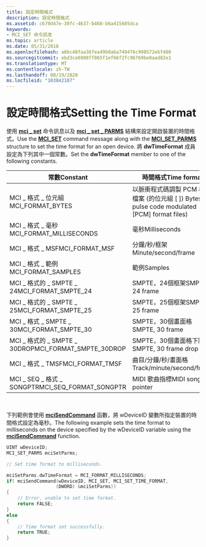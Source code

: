 ```yaml
---
title: 設定時間格式
description: 設定時間格式
ms.assetid: c670d47e-30fc-4637-b468-b6a415605dca
keywords:
- MCI_SET 命令訊息
ms.topic: article
ms.date: 05/31/2018
ms.openlocfilehash: a6bc48faa36fea49b0aba749476c998572ebf400
ms.sourcegitcommit: ebd3ce6908ff865f1ef66f2fc96769be0aad82e1
ms.translationtype: MT
ms.contentlocale: zh-TW
ms.lasthandoff: 08/19/2020
ms.locfileid: "103842187"
---
```

# <a name="setting-the-time-format"></a><span data-ttu-id="c72b2-104">設定時間格式</span><span class="sxs-lookup"><span data-stu-id="c72b2-104">Setting the Time Format</span></span>

<span data-ttu-id="c72b2-105">使用 [**mci \_ set**](mci-set.md) 命令訊息以及 [**mci \_ set \_ PARMS**](mci-set-parms.md) 結構來設定開啟裝置的時間格式。</span><span class="sxs-lookup"><span data-stu-id="c72b2-105">Use the [**MCI\_SET**](mci-set.md) command message along with the [**MCI\_SET\_PARMS**](mci-set-parms.md) structure to set the time format for an open device.</span></span> <span data-ttu-id="c72b2-106">將 **dwTimeFormat** 成員設定為下列其中一個常數。</span><span class="sxs-lookup"><span data-stu-id="c72b2-106">Set the **dwTimeFormat** member to one of the following constants.</span></span>



| <span data-ttu-id="c72b2-107">常數</span><span class="sxs-lookup"><span data-stu-id="c72b2-107">Constant</span></span>                   | <span data-ttu-id="c72b2-108">時間格式</span><span class="sxs-lookup"><span data-stu-id="c72b2-108">Time format</span></span>                                          |
|----------------------------|------------------------------------------------------|
| <span data-ttu-id="c72b2-109">MCI \_ 格式 \_ 位元組</span><span class="sxs-lookup"><span data-stu-id="c72b2-109">MCI\_FORMAT\_BYTES</span></span>         | <span data-ttu-id="c72b2-110">以脈衝程式碼調製 PCM 格式檔案 (的位元組 \[ \]) </span><span class="sxs-lookup"><span data-stu-id="c72b2-110">Bytes (in pulse code modulated \[PCM\] format files)</span></span> |
| <span data-ttu-id="c72b2-111">MCI \_ 格式 \_ 毫秒</span><span class="sxs-lookup"><span data-stu-id="c72b2-111">MCI\_FORMAT\_MILLISECONDS</span></span>  | <span data-ttu-id="c72b2-112">毫秒</span><span class="sxs-lookup"><span data-stu-id="c72b2-112">Milliseconds</span></span>                                         |
| <span data-ttu-id="c72b2-113">MCI \_ 格式 \_ MSF</span><span class="sxs-lookup"><span data-stu-id="c72b2-113">MCI\_FORMAT\_MSF</span></span>           | <span data-ttu-id="c72b2-114">分鐘/秒/框架</span><span class="sxs-lookup"><span data-stu-id="c72b2-114">Minute/second/frame</span></span>                                  |
| <span data-ttu-id="c72b2-115">MCI \_ 格式 \_ 範例</span><span class="sxs-lookup"><span data-stu-id="c72b2-115">MCI\_FORMAT\_SAMPLES</span></span>       | <span data-ttu-id="c72b2-116">範例</span><span class="sxs-lookup"><span data-stu-id="c72b2-116">Samples</span></span>                                              |
| <span data-ttu-id="c72b2-117">MCI \_ 格式的 \_ SMPTE \_ 24</span><span class="sxs-lookup"><span data-stu-id="c72b2-117">MCI\_FORMAT\_SMPTE\_24</span></span>     | <span data-ttu-id="c72b2-118">SMPTE，24個框架</span><span class="sxs-lookup"><span data-stu-id="c72b2-118">SMPTE, 24 frame</span></span>                                      |
| <span data-ttu-id="c72b2-119">MCI \_ 格式的 \_ SMPTE \_ 25</span><span class="sxs-lookup"><span data-stu-id="c72b2-119">MCI\_FORMAT\_SMPTE\_25</span></span>     | <span data-ttu-id="c72b2-120">SMPTE，25個框架</span><span class="sxs-lookup"><span data-stu-id="c72b2-120">SMPTE, 25 frame</span></span>                                      |
| <span data-ttu-id="c72b2-121">MCI \_ 格式 \_ SMPTE \_ 30</span><span class="sxs-lookup"><span data-stu-id="c72b2-121">MCI\_FORMAT\_SMPTE\_30</span></span>     | <span data-ttu-id="c72b2-122">SMPTE，30個畫面格</span><span class="sxs-lookup"><span data-stu-id="c72b2-122">SMPTE, 30 frame</span></span>                                      |
| <span data-ttu-id="c72b2-123">MCI \_ 格式的 \_ SMPTE \_ 30DROP</span><span class="sxs-lookup"><span data-stu-id="c72b2-123">MCI\_FORMAT\_SMPTE\_30DROP</span></span> | <span data-ttu-id="c72b2-124">SMPTE，30個畫面格下降</span><span class="sxs-lookup"><span data-stu-id="c72b2-124">SMPTE, 30 frame drop</span></span>                                 |
| <span data-ttu-id="c72b2-125">MCI \_ 格式 \_ TMSF</span><span class="sxs-lookup"><span data-stu-id="c72b2-125">MCI\_FORMAT\_TMSF</span></span>          | <span data-ttu-id="c72b2-126">曲目/分鐘/秒/畫面格</span><span class="sxs-lookup"><span data-stu-id="c72b2-126">Track/minute/second/frame</span></span>                            |
| <span data-ttu-id="c72b2-127">MCI \_ SEQ \_ 格式 \_ SONGPTR</span><span class="sxs-lookup"><span data-stu-id="c72b2-127">MCI\_SEQ\_FORMAT\_SONGPTR</span></span>  | <span data-ttu-id="c72b2-128">MIDI 歌曲指標</span><span class="sxs-lookup"><span data-stu-id="c72b2-128">MIDI song pointer</span></span>                                    |



 

<span data-ttu-id="c72b2-129">下列範例會使用 [**mciSendCommand**](/previous-versions//dd757160(v=vs.85)) 函數，將 wDeviceID 變數所指定裝置的時間格式設定為毫秒。</span><span class="sxs-lookup"><span data-stu-id="c72b2-129">The following example sets the time format to milliseconds on the device specified by the wDeviceID variable using the [**mciSendCommand**](/previous-versions//dd757160(v=vs.85)) function.</span></span>


```C++
UINT wDeviceID; 
MCI_SET_PARMS mciSetParms; 

// Set time format to milliseconds. 

mciSetParms.dwTimeFormat = MCI_FORMAT_MILLISECONDS; 
if( mciSendCommand(wDeviceID, MCI_SET, MCI_SET_TIME_FORMAT, 
                  (DWORD) &mciSetParms)) 
{
    // Error, unable to set time format. 
    return FALSE; 
}
else 
{
    // Time format set successfully. 
    return TRUE; 
}
```



 

 